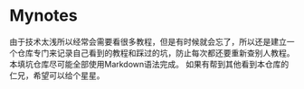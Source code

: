 # Mynotes
由于技术太浅所以经常会需要看很多教程，但是有时候就会忘了，所以还是建立一个仓库专门来记录自己看到的教程和踩过的坑，防止每次都还要重新查别人教程。
本填坑仓库尽可能全部使用Markdown语法完成。
如果有帮到其他看到本仓库的仁兄，希望可以给个星星。

